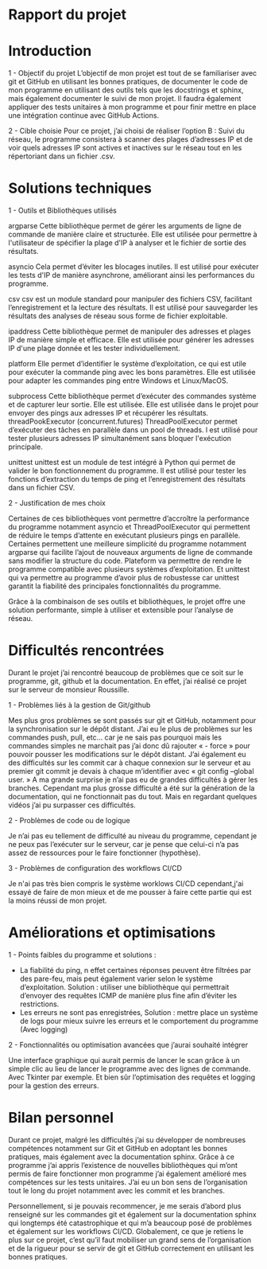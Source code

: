 #				Rapport du projet


# Introduction 

1 - Objectif du projet
L’objectif de mon projet est tout de se familiariser avec git et GitHub en utilisant les bonnes pratiques, de documenter le code de mon programme en utilisant des outils tels que les docstrings et sphinx, mais également documenter le suivi de mon projet.  Il faudra également appliquer des tests unitaires à mon programme et pour finir mettre en place une intégration continue avec GitHub Actions.

2 - Cible choisie
Pour ce projet, j’ai choisi de réaliser l’option B : Suivi du réseau, le programme consistera à scanner des plages d’adresses IP et de voir quels adresses IP sont actives et inactives sur le réseau tout en les répertoriant dans un fichier .csv.

# Solutions techniques

1 - Outils et Bibliothèques utilisés

argparse
Cette bibliothèque permet de gérer les arguments de ligne de commande de manière claire et structurée. Elle est utilisée pour permettre à l'utilisateur de spécifier la plage d'IP à analyser et le fichier de sortie des résultats.

asyncio
Cela permet d’éviter les blocages inutiles. Il est utilisé pour exécuter les tests d'IP de manière asynchrone, améliorant ainsi les performances du programme.


csv
csv est un module standard pour manipuler des fichiers CSV, facilitant l’enregistrement et la lecture des résultats. Il est utilisé pour sauvegarder les résultats des analyses de réseau sous forme de fichier exploitable.

ipaddress
Cette bibliothèque permet de manipuler des adresses et plages IP de manière simple et efficace. Elle est utilisée pour générer les adresses IP d'une plage donnée et les tester individuellement.

platform
Elle permet d’identifier le système d’exploitation, ce qui est utile pour exécuter la commande ping avec les bons paramètres. Elle est utilisée pour adapter les commandes ping entre Windows et Linux/MacOS.

subprocess
Cette bibliothèque permet d’exécuter des commandes système et de capturer leur sortie. Elle est utilisée. Elle est utilisée dans le projet pour envoyer des pings aux adresses IP et récupérer les résultats.
threadPookExecutor (concurrent.futures)
ThreadPoolExecutor permet d’exécuter des tâches en parallèle dans un pool de threads. l est utilisé pour tester plusieurs adresses IP simultanément sans bloquer l'exécution principale.

unittest
unittest est un module de test intégré à Python qui permet de valider le bon fonctionnement du programme. Il est utilisé pour tester les fonctions d’extraction du temps de ping et l’enregistrement des résultats dans un fichier CSV.





2 - Justification de mes choix

Certaines de ces bibliothèques vont permettre d’accroître la performance du programme notamment asyncio et ThreadPoolExecutor qui permettent de réduire le temps d’attente en exécutant plusieurs pings en parallèle.
Certaines permettent une meilleure simplicité du programme notamment argparse qui facilite l’ajout de nouveaux arguments de ligne de commande sans modifier la structure du code.
Plateform va permettre de rendre le programme compatible avec plusieurs systèmes d’exploitation.
Et unittest qui va permettre au programme d’avoir plus de robustesse car unittest garantit la fiabilité des principales fonctionnalités du programme.

Grâce à la combinaison de ses outils et bibliothèques, le projet offre une solution performante, simple à utiliser et extensible pour l’analyse de réseau.


# Difficultés rencontrées

Durant le projet j’ai rencontré beaucoup de problèmes que ce soit sur le programme, git, github et la documentation. En effet, j’ai réalisé ce projet sur le serveur de monsieur Roussille. 

1 - Problèmes liés à la gestion de Git/github

Mes plus gros problèmes se sont passés sur git et GitHub, notamment pour la synchronisation sur le dépôt distant. J’ai eu le plus de problèmes sur les commandes push, pull, etc… car je ne sais pas pourquoi mais les commandes simples ne marchait pas j’ai donc dû rajouter « - force » pour pouvoir pousser les modifications sur le dépôt distant. J’ai également eu des difficultés sur les commit car à chaque connexion sur le serveur et au premier git commit je devais à chaque m’identifier avec « git config –global user. » A ma grande surprise je n’ai pas eu de grandes difficultés à gérer les branches. Cependant ma plus grosse difficulté a été sur la génération de la documentation, qui ne fonctionnait pas du tout. Mais en regardant quelques vidéos j’ai pu surpasser ces difficultés.

2 - Problèmes de code ou de logique

Je n’ai pas eu tellement de difficulté au niveau du programme, cependant je ne peux pas l’exécuter sur le serveur, car je pense que celui-ci n’a pas assez de ressources pour le faire fonctionner (hypothèse).


3 - Problèmes de configuration des workflows CI/CD

Je n'ai pas très bien compris le système worklows CI/CD cependant,j'ai essayé de faire de mon mieux et de me pousser à faire cette partie qui est la moins réussi de mon projet.

# Améliorations et optimisations

1 - Points faibles du programme et solutions : 

- La fiabilité du ping, n effet certaines réponses peuvent être filtrées par des pare-feu, mais peut également varier selon le système d’exploitation. Solution : utiliser une bibliothèque qui permettrait d’envoyer des requêtes ICMP de manière plus fine afin d’éviter les restrictions.
- Les erreurs ne sont pas enregistrées, Solution : mettre place un système de logs pour mieux suivre les erreurs et le comportement du programme (Avec logging)

2 - Fonctionnalités ou optimisation avancées que j’aurai souhaité intégrer

Une interface graphique qui aurait permis de lancer le scan grâce à un 		simple clic au lieu de lancer le programme avec des lignes de commande. 	Avec Tkinter par exemple.
Et bien sûr l’optimisation des requêtes et logging pour la gestion des erreurs.


# Bilan personnel

Durant ce projet, malgré les difficultés j’ai su développer de nombreuses compétences notamment sur Git et GitHub en adoptant les bonnes pratiques, mais également avec la documentation sphinx. Grâce à ce programme j’ai appris l’existence de nouvelles bibliothèques qui m’ont permis de faire fonctionner mon programme j’ai également amélioré mes compétences sur les tests unitaires. J’ai eu un bon sens de l’organisation tout le long du projet notamment avec les commit et les branches.

Personnellement, si je pouvais recommencer, je me serais d’abord plus renseigné sur les commandes git et également sur la documentation sphinx qui longtemps été catastrophique et qui m’a beaucoup posé de problèmes et également sur les workflows CI/CD. Globalement, ce que je retiens le plus sur ce projet, c’est qu’il faut mobiliser un grand sens de l’organisation et de la rigueur pour se servir de git et GitHub correctement en utilisant les bonnes pratiques.

